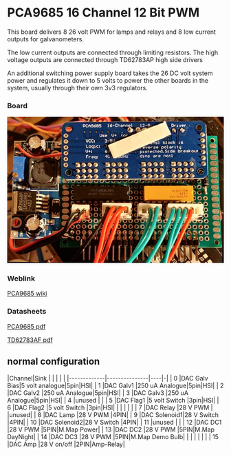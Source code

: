 # PCA9685 16 Channel 12 Bit PWM

This board delivers 8 26 volt PWM for lamps and relays and 8 low current outputs for galvanometers.

The low current outputs are connected through limiting resistors. The high voltage outputs are connected through TD62783AP high side drivers 

An additional switching power supply board takes the 26 DC volt system power and regulates it down to 5 volts to power the other boards in the system, usually through their own 3v3 regulators.

### Board

![PCA9685 board](../images/PCA9685-PWM-Power.jpg)

### Weblink

[PCA9685 wiki](http://wiki.sunfounder.cc/index.php?title=PCA9685_16_Channel_12_Bit_PWM_Servo_Driver)

### Datasheets

[PCA9685 pdf](../documents/PCA9685.PDF)

[TD62783AF pdf](../documents/TD62783AF.pdf)


## normal configuration


|Channel|Sink         |               |    | |
|       |-------------|---------------|----|-|
|    0  |DAC Galv Bias|5 volt analogue|5pin|HSI|
|    1  |DAC Galv1    |250 uA Analogue|5pin|HSI|
|    2  |DAC Galv2    |250 uA Analogue|5pin|HSI|
|    3  |DAC Galv3    |250 uA Analogue|5pin|HSI|
|    4  |unused       |               |
|    5  |DAC Flag1    |5 volt Switch  |3pin|HSI|
|    6  |DAC Flag2    |5 volt Switch  |3pin|HSI|
|       |             |               |    |
|    7  |DAC Relay    |28 V PWM       |    |unused|
|    8  |DAC Lamp     |28 V PWM       |4PIN|
|    9  |DAC Solenoid1|28 V Switch    |4PIN|
|   10  |DAC Solenoid2|28 V Switch    |4PIN|
|   11  |unused       |               |
|   12  |DAC DC1      |28 V PWM       |5PIN|M.Map Power|
|   13  |DAC DC2      |28 V PWM       |5PIN|M.Map DayNight|
|   14  |DAC DC3      |28 V PWM       |5PIN|M.Map Demo Bulb|
|       |             |               |    |               |
|   15  |DAC Amp      |28 V on/off    |2PIN|Amp-Relay|




